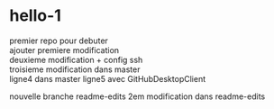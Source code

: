 # hello-1
premier repo pour debuter  
ajouter premiere modification  
deuxieme modification + config ssh  
troisieme modification dans master  
ligne4 dans master
ligne5 avec GitHubDesktopClient

nouvelle branche readme-edits
2em modification dans readme-edits
